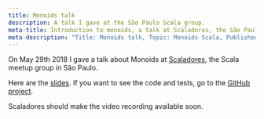 ```yaml
---
title: Monoids talk
description: A talk I gave at the São Paulo Scala group.
meta-title: Introduction to monoids, a talk at Scaladores, the São Paulo Scala group.
meta-description: "Title: Monoids talk, Topic: Monoids Scala, Published: 2018-06-01"
---
```


On May 29th 2018 I gave a talk about Monoids at [Scaladores](https://www.meetup.com/scaladores/events/250823565/), the Scala meetup group in São Paulo.

Here are the [slides](https://paraseba.gitlab.io/scaladores-may-2018-talk/slides.pdf).
If you want to see the code and tests, go to the [GitHub project](https://github.com/paraseba/scaladores-may-2018-talk).

Scaladores should make the video recording available soon.

